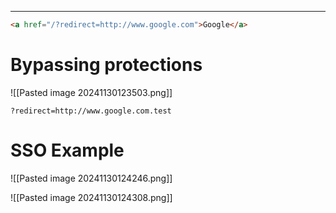 ____

```html
<a href="/?redirect=http://www.google.com">Google</a>
```

# Bypassing protections

![[Pasted image 20241130123503.png]]

```
?redirect=http://www.google.com.test
```

# SSO Example

![[Pasted image 20241130124246.png]]

![[Pasted image 20241130124308.png]]



